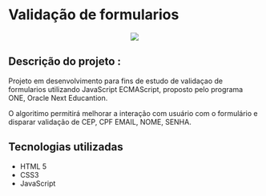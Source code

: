 # Validação de formularios



<p align="center">
<img src='https://img.shields.io/badge/STATUS-EM%20DESENVOLVIMENTO-brightgreen'>
</p>


## Descrição do projeto :

Projeto em desenvolvimento para fins de estudo de validaçao de formularios utilizando JavaScript ECMAScript, proposto pelo programa ONE, Oracle Next Educantion.

O algoritimo permitirá melhorar a interação com usuário com o formulário e disparar validação de CEP, CPF EMAIL, NOME, SENHA.
## Tecnologias utilizadas
* HTML 5
* CSS3
* JavaScript